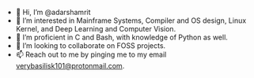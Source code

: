 - 👋 Hi, I’m @adarshamrit
- 👀 I’m interested in Mainframe Systems, Compiler and OS design, Linux Kernel, and Deep Learning and Computer Vision.
- 🌱 I’m proficient in C and Bash, with knowledge of Python as well.
- 💞️ I’m looking to collaborate on FOSS projects.
- 📫 Reach out to me by pinging me to my email verybasilisk101@protonmail.com.

<!---
adarshamrit/adarshamrit is a ✨ special ✨ repository because its `README.md` (this file) appears on your GitHub profile.
You can click the Preview link to take a look at your changes.
--->
